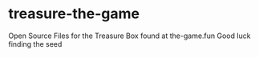 # treasure-the-game
Open Source Files for the Treasure Box found at the-game.fun
Good luck finding the seed